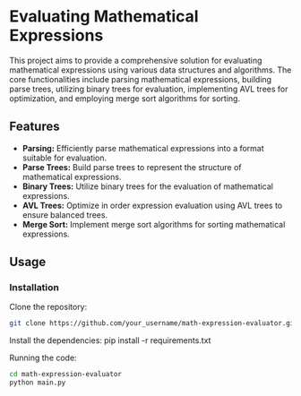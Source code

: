 # Evaluating Mathematical Expressions

This project aims to provide a comprehensive solution for evaluating mathematical expressions using various data structures and algorithms. 
The core functionalities include parsing mathematical expressions, building parse trees, utilizing binary trees for evaluation, 
implementing AVL trees for optimization, and employing merge sort algorithms for sorting.

## Features

- **Parsing:** Efficiently parse mathematical expressions into a format suitable for evaluation.
- **Parse Trees:** Build parse trees to represent the structure of mathematical expressions.
- **Binary Trees:** Utilize binary trees for the evaluation of mathematical expressions.
- **AVL Trees:** Optimize in order expression evaluation using AVL trees to ensure balanced trees.
- **Merge Sort:** Implement merge sort algorithms for sorting mathematical expressions.

## Usage

### Installation

Clone the repository:

```bash
git clone https://github.com/your_username/math-expression-evaluator.git
```

Install the dependencies:
pip install -r requirements.txt

Running the code:
```bash
cd math-expression-evaluator
python main.py
```
